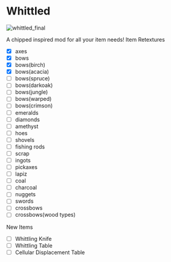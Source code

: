 # Whittled
![whittled_final](https://user-images.githubusercontent.com/91078110/163839806-517a88b1-cb6c-4a38-9b43-0fe02ded104a.png)

A chipped inspired mod for all your item needs!
Item Retextures
- [x] axes
- [x] bows
- [x] bows(birch)
- [x] bows(acacia)
- [ ] bows(spruce)
- [ ] bows(darkoak)
- [ ] bows(jungle)
- [ ] bows(warped)
- [ ] bows(crimson)
- [ ] emeralds
- [ ] diamonds
- [ ] amethyst
- [ ] hoes
- [ ] shovels
- [ ] fishing rods
- [ ] scrap
- [ ] ingots
- [ ] pickaxes
- [ ] lapiz
- [ ] coal
- [ ] charcoal
- [ ] nuggets
- [ ] swords
- [ ] crossbows
- [ ] crossbows(wood types)

New Items
- [ ] Whittling Knife
- [ ] Whittling Table
- [ ] Cellular Displacement Table
